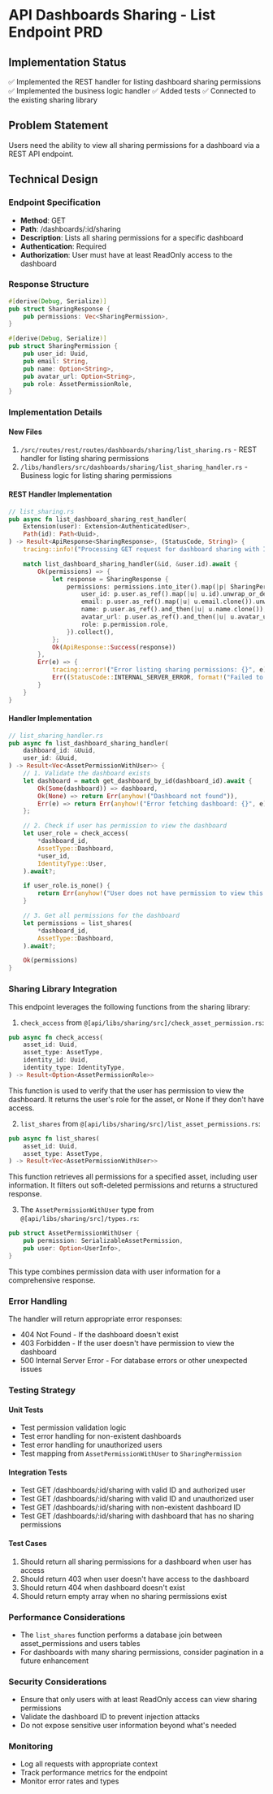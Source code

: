 # API Dashboards Sharing - List Endpoint PRD

## Implementation Status
✅ Implemented the REST handler for listing dashboard sharing permissions
✅ Implemented the business logic handler
✅ Added tests
✅ Connected to the existing sharing library

## Problem Statement
Users need the ability to view all sharing permissions for a dashboard via a REST API endpoint.

## Technical Design

### Endpoint Specification
- **Method**: GET
- **Path**: /dashboards/:id/sharing
- **Description**: Lists all sharing permissions for a specific dashboard
- **Authentication**: Required
- **Authorization**: User must have at least ReadOnly access to the dashboard

### Response Structure
```rust
#[derive(Debug, Serialize)]
pub struct SharingResponse {
    pub permissions: Vec<SharingPermission>,
}

#[derive(Debug, Serialize)]
pub struct SharingPermission {
    pub user_id: Uuid,
    pub email: String,
    pub name: Option<String>,
    pub avatar_url: Option<String>,
    pub role: AssetPermissionRole,
}
```

### Implementation Details

#### New Files
1. `/src/routes/rest/routes/dashboards/sharing/list_sharing.rs` - REST handler for listing sharing permissions
2. `/libs/handlers/src/dashboards/sharing/list_sharing_handler.rs` - Business logic for listing sharing permissions

#### REST Handler Implementation
```rust
// list_sharing.rs
pub async fn list_dashboard_sharing_rest_handler(
    Extension(user): Extension<AuthenticatedUser>,
    Path(id): Path<Uuid>,
) -> Result<ApiResponse<SharingResponse>, (StatusCode, String)> {
    tracing::info!("Processing GET request for dashboard sharing with ID: {}, user_id: {}", id, user.id);

    match list_dashboard_sharing_handler(&id, &user.id).await {
        Ok(permissions) => {
            let response = SharingResponse {
                permissions: permissions.into_iter().map(|p| SharingPermission {
                    user_id: p.user.as_ref().map(|u| u.id).unwrap_or_default(),
                    email: p.user.as_ref().map(|u| u.email.clone()).unwrap_or_default(),
                    name: p.user.as_ref().and_then(|u| u.name.clone()),
                    avatar_url: p.user.as_ref().and_then(|u| u.avatar_url.clone()),
                    role: p.permission.role,
                }).collect(),
            };
            Ok(ApiResponse::Success(response))
        },
        Err(e) => {
            tracing::error!("Error listing sharing permissions: {}", e);
            Err((StatusCode::INTERNAL_SERVER_ERROR, format!("Failed to list sharing permissions: {}", e)))
        }
    }
}
```

#### Handler Implementation
```rust
// list_sharing_handler.rs
pub async fn list_dashboard_sharing_handler(
    dashboard_id: &Uuid,
    user_id: &Uuid,
) -> Result<Vec<AssetPermissionWithUser>> {
    // 1. Validate the dashboard exists
    let dashboard = match get_dashboard_by_id(dashboard_id).await {
        Ok(Some(dashboard)) => dashboard,
        Ok(None) => return Err(anyhow!("Dashboard not found")),
        Err(e) => return Err(anyhow!("Error fetching dashboard: {}", e)),
    };

    // 2. Check if user has permission to view the dashboard
    let user_role = check_access(
        *dashboard_id,
        AssetType::Dashboard,
        *user_id,
        IdentityType::User,
    ).await?;

    if user_role.is_none() {
        return Err(anyhow!("User does not have permission to view this dashboard"));
    }

    // 3. Get all permissions for the dashboard
    let permissions = list_shares(
        *dashboard_id,
        AssetType::Dashboard,
    ).await?;

    Ok(permissions)
}
```

### Sharing Library Integration
This endpoint leverages the following functions from the sharing library:

1. `check_access` from `@[api/libs/sharing/src]/check_asset_permission.rs`:
```rust
pub async fn check_access(
    asset_id: Uuid,
    asset_type: AssetType,
    identity_id: Uuid,
    identity_type: IdentityType,
) -> Result<Option<AssetPermissionRole>>
```
This function is used to verify that the user has permission to view the dashboard. It returns the user's role for the asset, or None if they don't have access.

2. `list_shares` from `@[api/libs/sharing/src]/list_asset_permissions.rs`:
```rust
pub async fn list_shares(
    asset_id: Uuid,
    asset_type: AssetType,
) -> Result<Vec<AssetPermissionWithUser>>
```
This function retrieves all permissions for a specified asset, including user information. It filters out soft-deleted permissions and returns a structured response.

3. The `AssetPermissionWithUser` type from `@[api/libs/sharing/src]/types.rs`:
```rust
pub struct AssetPermissionWithUser {
    pub permission: SerializableAssetPermission,
    pub user: Option<UserInfo>,
}
```
This type combines permission data with user information for a comprehensive response.

### Error Handling
The handler will return appropriate error responses:
- 404 Not Found - If the dashboard doesn't exist
- 403 Forbidden - If the user doesn't have permission to view the dashboard
- 500 Internal Server Error - For database errors or other unexpected issues

### Testing Strategy

#### Unit Tests
- Test permission validation logic
- Test error handling for non-existent dashboards
- Test error handling for unauthorized users
- Test mapping from `AssetPermissionWithUser` to `SharingPermission`

#### Integration Tests
- Test GET /dashboards/:id/sharing with valid ID and authorized user
- Test GET /dashboards/:id/sharing with valid ID and unauthorized user
- Test GET /dashboards/:id/sharing with non-existent dashboard ID
- Test GET /dashboards/:id/sharing with dashboard that has no sharing permissions

#### Test Cases
1. Should return all sharing permissions for a dashboard when user has access
2. Should return 403 when user doesn't have access to the dashboard
3. Should return 404 when dashboard doesn't exist
4. Should return empty array when no sharing permissions exist

### Performance Considerations
- The `list_shares` function performs a database join between asset_permissions and users tables
- For dashboards with many sharing permissions, consider pagination in a future enhancement

### Security Considerations
- Ensure that only users with at least ReadOnly access can view sharing permissions
- Validate the dashboard ID to prevent injection attacks
- Do not expose sensitive user information beyond what's needed

### Monitoring
- Log all requests with appropriate context
- Track performance metrics for the endpoint
- Monitor error rates and types
